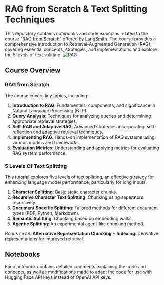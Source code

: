 # RAG from Scratch & Text Splitting Techniques

This repository contains notebooks and code examples related to the course ["RAG from Scratch"](https://www.youtube.com/watch?v=sVcwVQRHIc8&t=3s) offered by [LangSmith](https://www.langchain.com/langsmith). The course provides a comprehensive introduction to Retrieval-Augmented Generation (RAG), covering essential concepts, strategies, and implementations and explore the 5 levels of text splitting.
![RAG](https://github.com/user-attachments/assets/669bccea-3164-42e6-bf07-4e75ac16b942)


## Course Overview

### RAG from Scratch
The course covers key topics, including:

1. **Introduction to RAG**: Fundamentals, components, and significance in Natural Language Processing (NLP).
2. **Query Analysis**: Techniques for analyzing queries and determining appropriate retrieval strategies.
3. **Self-RAG and Adaptive RAG**: Advanced strategies incorporating self-reflection and adaptive retrieval techniques.
4. **Implementing RAG**: Hands-on implementation of RAG systems using various models and frameworks.
5. **Evaluation Metrics**: Understanding and applying metrics for evaluating RAG system performance.

### 5 Levels Of Text Splitting
This tutorial explores five levels of text splitting, an effective strategy for enhancing language model performance, particularly for long inputs:

1. **Character Splitting**: Basic static character chunks.
2. **Recursive Character Text Splitting**: Chunking using separators recursively.
3. **Document Specific Splitting**: Tailored methods for different document types (PDF, Python, Markdown).
4. **Semantic Splitting**: Chunking based on embedding walks.
5. **Agentic Splitting**: An experimental agent-like chunking method.

*Bonus Level:* **Alternative Representation Chunking + Indexing**: Derivative representations for improved retrieval.

## Notebooks

Each notebook contains detailed comments explaining the code and concepts, as well as modifications made to adapt the code for use with Hugging Face API keys instead of OpenAI API keys.
